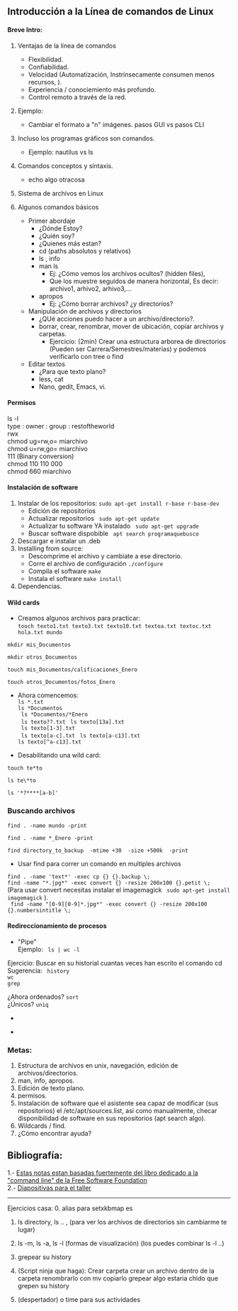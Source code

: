 ## Introducción a la Línea de comandos de Linux

#### Breve Intro:

1. Ventajas de la línea de comandos
   * Flexibilidad.
   * Confiabilidad.
   * Velocidad (Automatización, Instrínsecamente consumen menos recursos, ).
   * Experiencia / conociemiento más profundo.
   * Control remoto a través de la red.
2. Ejemplo:
    * Cambiar el formato a "n"  imágenes.  pasos GUI vs pasos CLI
3. Incluso los programas gráficos son comandos.
    * Ejemplo: nautilus vs ls
4. Comandos conceptos y síntaxis.
    * echo algo otracosa
5. Sistema de archivos en Linux


6. Algunos comandos básicos
    * Primer abordaje
      * ¿Dónde Estoy?
      * ¿Quién soy?
      * ¿Quienes más estan?
      * cd  (paths absolutos y relativos)  
      * ls , info
      * man ls
        * Ej: ¿Cómo vemos los archivos ocultos? (hidden files), 
        * Que los muestre seguidos de manera horizontal, Es decir:  archivo1, arhivo2, arhivo3,...
      * apropos
        * Ej: ¿Cómo borrar archivos? ¿y directorios?   
    * Manipulación de archivos y directorios
      * ¿QUé acciones puedo hacer a un archivo/directorio?.
      * borrar, crear, renombrar, mover de ubicación, copiar archivos y carpetas.
        * Ejercicio: (2min) Crear una estructura arborea de directorios (Pueden ser Carrera/Semestres/materias) y podemos verificarlo con tree o find 
    * Editar textos
      * ¿Para que texto plano?
      * less, cat
      * Nano, gedit, Emacs, vi.

#### Permisos

ls -l  
type : owner : group : restoftheworld  
rwx  
chmod ug=rw,o= miarchivo  
chmod u=rw,go= miarchivo  
111 (Binary conversion)  
chmod 110 110 000  
chmod 660 miarchivo  

#### Instalación de software

1. Instalar de los repositorios: ``` sudo apt-get install r-base r-base-dev ```  
    * Edición de repositorios
    * Actualizar repositorios  ``` sudo apt-get update```
    * Actualizar tu software YA instalado ``` sudo apt-get upgrade```  
    * Buscar software dispobible ``` apt search programaquebusco```
2. Descargar e instalar un .deb
3. Installing from source:
    * Descomprime el archivo y cambiate a ese directorio.
    * Corre el archivo de configuración ```./configure```
    * Compila el software ``` make ```
    * Instala el software ``` make install ```
4. Dependencias.

#### Wild cards

* Creamos algunos archivos para practicar:   
```touch texto1.txt texto3.txt texto10.txt textoa.txt textoc.txt hola.txt mundo```  

``` mkdir mis_Documentos ```  

``` mkdir otros_Documentos ```  

``` touch mis_Documentos/calificaciones_Enero ```  

``` touch otros_Documentos/fotos_Enero ```  

* Ahora comencemos:  
``` ls *.txt ```  
``` ls *Documentos ```  
``` ls *Documentos/*Enero```  
``` ls texto??.txt```
``` ls texto[13a].txt```  
``` ls texto[1-3].txt```  
``` ls texto[a-c].txt```
``` ls texto[a-c13].txt```  
``` ls texto[^a-c13].txt ```

* Desabilitando una wild card:  

``` touch te*to ```

``` ls te\*to ```

``` ls '*?****[a-b]' ``` 

### Buscando archivos  

``` find . -name mundo -print  ```  

``` find . -name *_Enero -print  ```    

``` find directory_to_backup  -mtime +30  -size +500k  -print ```

* Usar find para correr un comando en multiples archivos

``` find . -name 'text*' -exec cp {} {}.backup \; ```  
``` find -name "*.jpg*" -exec convert {} -resize 200x100 {}.petit \; ```  
(Para usar convert necesitas instalar el imagemagick ``` sudo apt-get install imagemagick``` ).  
``` find -name "[0-9][0-9]*.jpg*" -exec convert {} -resize 200x100 {}.numbersintitle \;```  

#### Redireccionamiento de procesos


* "Pipe"    
Ejemplo: ``` ls | wc -l```

Ejercicio: Buscar en su historial cuantas veces han escrito el comando cd  
Sugerencia: ``` history```  
``` wc ```  
``` grep ```

¿Ahora ordenados? ``` sort ```  
¿Únicos?  ``` uniq ```

* >
* >>



### Metas:
1. Estructura de archivos en unix, navegación, edición de archivos/directorios.
2. man, info, apropos.
3. Edición de texto plano.
4. permisos.
5. Instalación de software que el asistente sea capaz de modificar (sus repositorios) el /etc/apt/sources.list, así como manualmente, checar disponibilidad de software en sus repositorios (apt search algo).
6. Wildcards / find.
7. ¿Cómo encontrar ayuda?






## Bibliografía:

1.- [Estas notas estan basadas fuertemente  del libro dedicado a la "command line" de la Free Software Foundation ](http://en.flossmanuals.net/command-line/beginning-syntax/)  
2.- [Diapositivas para el taller](http://lugatgt.org/wp-content/uploads/2010/09/presentation1.pdf)

***
Ejercicios casa:
0. alias para setxkbmap es
1. ls directory, ls .. , 
   (para ver los archivos de directorios sin cambiarme te lugar)
2. ls -m, ls -a, ls -l (formas de visualización)
(los puedes combinar ls -l ..)

3. grepear su history

4. (Script ninja que haga):
Crear carpeta
crear un archivo dentro de la carpeta
renombrarlo con mv
copiarlo
grepear algo
 estaria chido que grepen su history

5. (despertador) o time para sus actividades 









